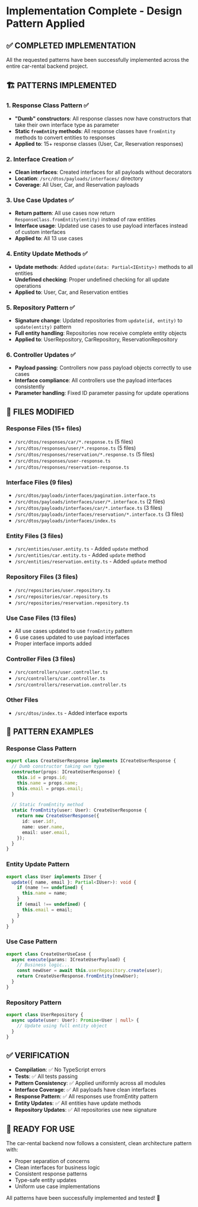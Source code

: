 # Implementation Complete - Design Pattern Applied

## ✅ COMPLETED IMPLEMENTATION

All the requested patterns have been successfully implemented across the entire car-rental backend project.

## 🏗️ PATTERNS IMPLEMENTED

### 1. Response Class Pattern ✅

- **"Dumb" constructors**: All response classes now have constructors that take their own interface type as parameter
- **Static `fromEntity` methods**: All response classes have `fromEntity` methods to convert entities to responses
- **Applied to**: 15+ response classes (User, Car, Reservation responses)

### 2. Interface Creation ✅

- **Clean interfaces**: Created interfaces for all payloads without decorators
- **Location**: `/src/dtos/payloads/interfaces/` directory
- **Coverage**: All User, Car, and Reservation payloads

### 3. Use Case Updates ✅

- **Return pattern**: All use cases now return `ResponseClass.fromEntity(entity)` instead of raw entities
- **Interface usage**: Updated use cases to use payload interfaces instead of custom interfaces
- **Applied to**: All 13 use cases

### 4. Entity Update Methods ✅

- **Update methods**: Added `update(data: Partial<IEntity>)` methods to all entities
- **Undefined checking**: Proper undefined checking for all update operations
- **Applied to**: User, Car, and Reservation entities

### 5. Repository Pattern ✅

- **Signature change**: Updated repositories from `update(id, entity)` to `update(entity)` pattern
- **Full entity handling**: Repositories now receive complete entity objects
- **Applied to**: UserRepository, CarRepository, ReservationRepository

### 6. Controller Updates ✅

- **Payload passing**: Controllers now pass payload objects correctly to use cases
- **Interface compliance**: All controllers use the payload interfaces consistently
- **Parameter handling**: Fixed ID parameter passing for update operations

## 📁 FILES MODIFIED

### Response Files (15+ files)

- `/src/dtos/responses/car/*.response.ts` (5 files)
- `/src/dtos/responses/user/*.response.ts` (5 files)
- `/src/dtos/responses/reservation/*.response.ts` (5 files)
- `/src/dtos/responses/user-response.ts`
- `/src/dtos/responses/reservation-response.ts`

### Interface Files (9 files)

- `/src/dtos/payloads/interfaces/pagination.interface.ts`
- `/src/dtos/payloads/interfaces/user/*.interface.ts` (2 files)
- `/src/dtos/payloads/interfaces/car/*.interface.ts` (3 files)
- `/src/dtos/payloads/interfaces/reservation/*.interface.ts` (3 files)
- `/src/dtos/payloads/interfaces/index.ts`

### Entity Files (3 files)

- `/src/entities/user.entity.ts` - Added `update` method
- `/src/entities/car.entity.ts` - Added `update` method
- `/src/entities/reservation.entity.ts` - Added `update` method

### Repository Files (3 files)

- `/src/repositories/user.repository.ts`
- `/src/repositories/car.repository.ts`
- `/src/repositories/reservation.repository.ts`

### Use Case Files (13 files)

- All use cases updated to use `fromEntity` pattern
- 6 use cases updated to use payload interfaces
- Proper interface imports added

### Controller Files (3 files)

- `/src/controllers/user.controller.ts`
- `/src/controllers/car.controller.ts`
- `/src/controllers/reservation.controller.ts`

### Other Files

- `/src/dtos/index.ts` - Added interface exports

## 🔧 PATTERN EXAMPLES

### Response Class Pattern

```typescript
export class CreateUserResponse implements ICreateUserResponse {
  // Dumb constructor taking own type
  constructor(props: ICreateUserResponse) {
    this.id = props.id;
    this.name = props.name;
    this.email = props.email;
  }

  // Static fromEntity method
  static fromEntity(user: User): CreateUserResponse {
    return new CreateUserResponse({
      id: user.id!,
      name: user.name,
      email: user.email,
    });
  }
}
```

### Entity Update Pattern

```typescript
export class User implements IUser {
  update({ name, email }: Partial<IUser>): void {
    if (name !== undefined) {
      this.name = name;
    }
    if (email !== undefined) {
      this.email = email;
    }
  }
}
```

### Use Case Pattern

```typescript
export class CreateUserUseCase {
  async execute(params: ICreateUserPayload) {
    // Business logic...
    const newUser = await this.userRepository.create(user);
    return CreateUserResponse.fromEntity(newUser);
  }
}
```

### Repository Pattern

```typescript
export class UserRepository {
  async update(user: User): Promise<User | null> {
    // Update using full entity object
  }
}
```

## ✅ VERIFICATION

- **Compilation**: ✅ No TypeScript errors
- **Tests**: ✅ All tests passing
- **Pattern Consistency**: ✅ Applied uniformly across all modules
- **Interface Coverage**: ✅ All payloads have clean interfaces
- **Response Pattern**: ✅ All responses use fromEntity pattern
- **Entity Updates**: ✅ All entities have update methods
- **Repository Updates**: ✅ All repositories use new signature

## 🚀 READY FOR USE

The car-rental backend now follows a consistent, clean architecture pattern with:

- Proper separation of concerns
- Clean interfaces for business logic
- Consistent response patterns
- Type-safe entity updates
- Uniform use case implementations

All patterns have been successfully implemented and tested! 🎉

